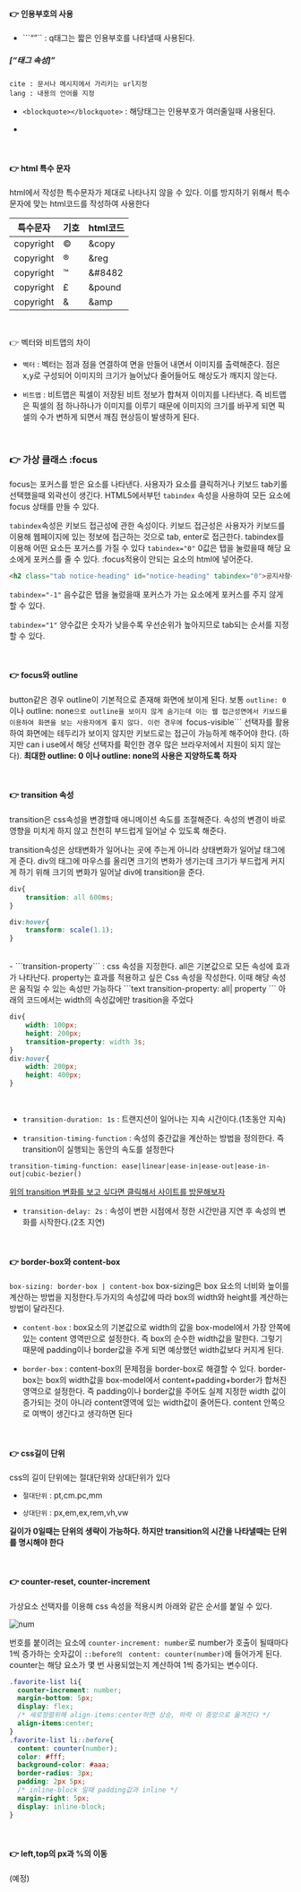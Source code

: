 #### 👉 인용부호의 사용   

- ```<q></q>`` :  q태그는 짧은 인용부호를 나타낼때 사용된다.    

##### [<q>태그 속성]
```text
cite : 문서나 메시지에서 가리키는 url지정 
lang : 내용의 언어를 지정   

```

- ```<blockquote></blockquote>``` : 해당태그는 인용부호가 여러줄일때 사용된다.    

-   
<br>

#### 👉 html 특수 문자     
html에서 작성한 특수문자가 제대로 나타나지 않을 수 있다. 이를 방지하기 위해서 특수문자에 맞는 html코드를 작성하여 사용한다

|특수문자|기호|html코드|
|-------|----|----|
|copyright|©|&copy|
|copyright|®|&reg|
|copyright|™|&#8482|
|copyright|£|&pound|
|copyright|&|&amp|

<br>

👉 벡터와 비트맵의 차이
- ```벡터``` : 벡터는 점과 점을 연결하여 면을 만들어 내면서 이미지를 출력해준다. 점은 x,y로 구성되어 이미지의 크기가 늘어났다 줄어들어도 해상도가 깨지지 않는다.      

- ```비트맵``` : 비트맵은 픽셀이 저장된 비트 정보가 합쳐져 이미지를 나타낸다. 즉 비트맵은 픽셀의 점 하나하나가 이미지를 이루기 때문에 이미지의 크기를 바꾸게 되면 픽셀의 수가 변하게 되면서 깨짐 현상등이 발생하게 된다.

<br>

### 👉 가상 클래스 :focus   
focus는 포커스를 받은 요소를 나타낸다. 사용자가 요소를 클릭하거나 키보드 tab키롤 선택했을때 외곽선이 생긴다. HTML5에서부턴 ```tabindex``` 속성을 사용하여 모든 요소에 focus 상태를 만들 수 있다.    

```tabindex```속성은 키보드 접근성에 관한 속성이다. 키보드 접근성은 사용자가 키보드를 이용해 웹페이지에 있는 정보에 접근하는 것으로 tab, enter로 접근한다. tabindex를 이용해 어떤 요소든 포거스를 가질 수 있다
```tabindex="0"``` 0값은 탭을 눌렀을때 해당 요소에게 포커스를 줄 수 있다. :focus적용이 안되는 요소의 html에 넣어준다.   
```html
<h2 class="tab notice-heading" id="notice-heading" tabindex="0">공지사항</h2>
```

```tabindex="-1"``` 음수값은 탭을 눌렀을때 포커스가 가는 요소에게 포커스를 주지 않게 할 수 있다.

```tabindex="1"``` 양수값은 숫자가 낮을수록 우선순위가 높아지므로 tab되는 순서를 지정할 수 있다.   

<br>

#### 👉 focus와 outline
button같은 경우 outline이 기본적으로 존재해 화면에 보이게 된다. 보통 ```outline: 0```이나 outline: none```으로 outline을 보이지 않게 숨기는데 이는 웹 접근성면에서 키보드를 이용하여 화면을 보는 사용자에게 좋지 않다. 이런 경우에 ```focus-visible``` 선택자를 활용하여 화면에는 테두리가 보이지 않지만 키보드로는 접근이 가능하게 해주어야 한다. (하지만 can i use에서 해당 선택자를 확인한 경우 많은 브라우저에서 지원이 되지 않는다). __최대한 outline: 0 이나 outline: none의 사용은 지양하도록 하자__

<br>

#### 👉 transition 속성 
transition은 css속성을 변경할때 애니메이션 속도를 조절해준다. 속성의 변경이 바로 영향을 미치게 하지 않고 천천히 부드럽게 일어날 수 있도록 해준다.    

transition속성은 상태변화가 일어나는 곳에 주는게 아니라 상태변화가 일어날 태그에게 준다. div의 태그에 마우스를 올리면 크기의 변화가 생기는데 크기가 부드럽게 커지게 하기 위해 크기의 변화가 일어날 div에 transition을 준다.
```css
div{
    transition: all 600ms;
}

div:hover{
    transform: scale(1.1);
}
```
<br>
- ```transition-property``` : css 속성을 지정한다. all은 기본값으로 모든 속성에 효과가 나타난다. property는 효과를 적용하고 싶은 Css 속성을 작성한다. 이때 해당 속성은 움직일 수 있는 속성만 가능하다 
```text
transition-property: all| property
```
아래의 코드에서는 width의 속성값에만 trasition을 주었다

```css
div{
    width: 100px;
    height: 200px;
    transition-property: width 3s;
}
div:hover{
    width: 200px;
    height: 400px;
}

```
<br>

- ```transition-duration: 1s``` : 트랜지션이 일어나는 지속 시간이다.(1초동안 지속)   


- ```transition-timing-function``` : 속성의 중간값을 계산하는 방법을 정의한다. 즉 transition이 실행되는 동안의 속도를 설정한다   
```text
transition-timing-function: ease|linear|ease-in|ease-out|ease-in-out|cubic-bezier()
```
[위의 transition 변화를 보고 싶다면 클릭해서 사이트를 방문해보자](https://www.the-art-of-web.com/css/timing-function/)


- ```transition-delay: 2s``` : 속성이 변한 시점에서 정한 시간만큼 지연 후 속성의 변화를 시작한다.(2초 지연)   

<br>

#### 👉 border-box와 content-box

```box-sizing: border-box | content-box```
box-sizing은 box 요소의 너비와 높이를 계산하는 방법을 지정한다.두가지의 속성값에 따라 box의 width와 height를 계산하는 방법이 달라진다.     

- ```content-box``` : box요소의 기본값으로 width의 값을 box-model에서 가장 안쪽에 있는 content 영역만으로 설정한다. 즉 box의 순수한 width값을 말한다. 그렇기 때문에 padding이나 border값을 주게 되면 예상했던 width값보다 커지게 된다.   

- ```border-box``` : content-box의 문제점을 border-box로 해결할 수 있다. border-box는 box의 width값을 box-model에서 content+padding+border가 합쳐진 영역으로 설정한다. 즉 padding이나 border값을 주어도 실제 지정한 width 값이 증가되는 것이 아니라 content영역에 있는 width값이 줄어든다. content 안쪽으로 여백이 생긴다고 생각하면 된다

<br>

#### 👉 css길이 단위
css의 길이 단위에는 절대단위와 상대단위가 있다   

- ```절대단위``` : pt,cm.pc,mm   

- ```상대단위``` : px,em,ex,rem,vh,vw    

__길이가 0일때는 단위의 생략이 가능하다. 하지만 transition의 시간을 나타낼때는 단위를 명시해야 한다__

<br>

#### 👉 counter-reset, counter-increment
가상요소 선택자를 이용해 css 속성을 적용시켜 아래와 같은 순서를 붙일 수 있다.

![num](https://user-images.githubusercontent.com/64240637/110210619-c9943800-7ed5-11eb-816f-09fd9619c49b.png)

번호를 붙이려는 요소에 ```counter-increment: number```로 number가 호출이 될때마다 1씩 증가하는 숫자값이 ```::before의 ``` ```content: counter(number)```에 들어가게 된다. counter는 해당 요소가 몇 번 사용되었는지 계산하여 1씩 증가되는 변수이다.
```css
.favorite-list li{
  counter-increment: number;
  margin-bottom: 5px;
  display: flex;
  /* 세로정렬위해 align-items:center하면 상승, 하락 이 중앙으로 옮겨진다 */
  align-items:center;
}
.favorite-list li::before{
  content: counter(number);
  color: #fff;
  background-color: #aaa;
  border-radius: 3px;
  padding: 2px 5px;
  /* inline-block 일때 padding값과 inline */
  margin-right: 5px;
  display: inline-block;
}
```

<br>

#### 👉 left,top의 px과 %의 이동
(예정)

<br>
